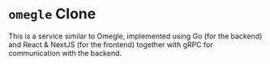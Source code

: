 # `omegle` Clone

This is a service similar to Omegle, implemented using Go (for the backend) and
React & NextJS (for the frontend) together with gRPC for communication with the
backend.
